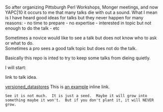 

So after organizing Pittsburgh Perl Workshops, Monger meetings, and now YAPC|10 it occurs to me that many talks die with out a sound.
What I mean is I have heard good ideas for talks but they never happen for many reasons: 
	- no time to prepare 
	- no expertise
	- interested in topic but not enough to do the talk
	- etc

Sometimes a novice would like to see a talk but does not know who to ask or what to do.  
Sometimes a pro sees a good talk topic but does not do the talk.

Basically this repo is inted to try to keep some talks from dieing quietly.

I will start:

link to talk idea.

<a href="http://github.com/rblackwe/perl-talk-ideas/raw/092993e98361a9dc76636a5ca85db351a87ae206/versioned_datastores">versioned_datastores</a> 
This is [an example](http://example.com/ "Title") inline link.

	See it is not much.  It is just a seed.  Maybe it will grow into something maybe it won't.  But if you don't plant it, it will NEVER grow.

